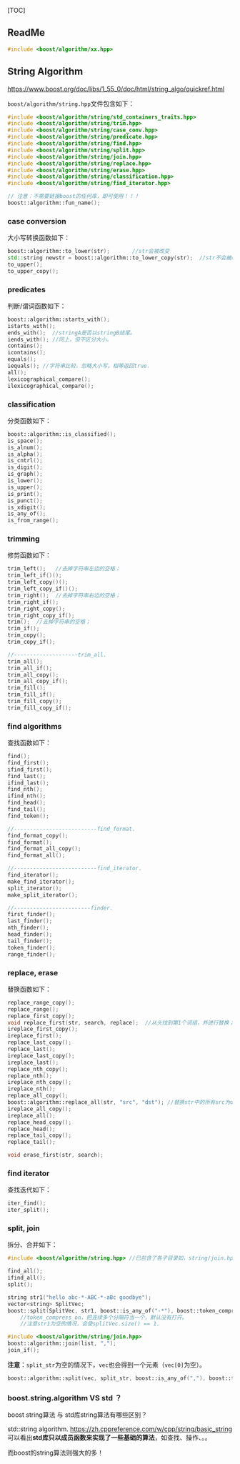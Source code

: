 [TOC]



## ReadMe

```cpp
#include <boost/algorithm/xx.hpp>
```



## String Algorithm

https://www.boost.org/doc/libs/1_55_0/doc/html/string_algo/quickref.html

`boost/algorithm/string.hpp`文件包含如下：

```cpp
#include <boost/algorithm/string/std_containers_traits.hpp>
#include <boost/algorithm/string/trim.hpp>
#include <boost/algorithm/string/case_conv.hpp>
#include <boost/algorithm/string/predicate.hpp>
#include <boost/algorithm/string/find.hpp>
#include <boost/algorithm/string/split.hpp>
#include <boost/algorithm/string/join.hpp>
#include <boost/algorithm/string/replace.hpp>
#include <boost/algorithm/string/erase.hpp>
#include <boost/algorithm/string/classification.hpp>
#include <boost/algorithm/string/find_iterator.hpp>

// 注意：不需要链接boost的任何库，即可使用！！！
boost::algorithm::fun_name();
```



### case conversion

大小写转换函数如下：

```cpp
boost::algorithm::to_lower(str);       //str会被改变
std::string newstr = boost::algorithm::to_lower_copy(str);  //str不会被改变
to_upper();
to_upper_copy();
```



### predicates

判断/谓词函数如下：

```cpp
boost::algorithm::starts_with();
istarts_with();
ends_with();  //stringA是否以stringB结尾。
iends_with(); //同上，但不区分大小。
contains();
icontains();
equals();
iequals(); //字符串比较，忽略大小写。相等返回true.
all();
lexicographical_compare();
ilexicographical_compare();
```



### classification

分类函数如下：

```cpp
boost::algorithm::is_classified();
is_space();
is_alnum();
is_alpha();
is_cntrl();
is_digit();
is_graph();
is_lower();
is_upper();
is_print();
is_punct();
is_xdigit();
is_any_of();
is_from_range();
```



### trimming

修剪函数如下：

```cpp
trim_left();   //去掉字符串左边的空格；
trim_left_if()();
trim_left_copy()();
trim_left_copy_if()();
trim_right();  //去掉字符串右边的空格；
trim_right_if();
trim_right_copy();
trim_right_copy_if();
trim();  //去掉字符串的空格；
trim_if();
trim_copy();
trim_copy_if();

//--------------------trim_all.
trim_all();
trim_all_if();
trim_all_copy();
trim_all_copy_if();
trim_fill();
trim_fill_if();
trim_fill_copy();
trim_fill_copy_if();
```



### find algorithms

查找函数如下：

```cpp
find();
find_first();
ifind_first();
find_last();
ifind_last();
find_nth();
ifind_nth();
find_head();
find_tail();
find_token();

//--------------------------find_format.
find_format_copy();
find_format();
find_format_all_copy();
find_format_all();

//--------------------------find_iterator.
find_iterator();
make_find_iterator();
split_iterator();
make_split_iterator();

//------------------------finder.
first_finder();
last_finder();
nth_finder();
head_finder();
tail_finder();
token_finder();
range_finder();
```



### replace, erase

替换函数如下：

```cpp
replace_range_copy();
replace_range();
replace_first_copy();
void replace_first(str, search, replace);  //从头找到第1个词组，并进行替换；
ireplace_first_copy();
ireplace_first();
replace_last_copy();
replace_last();
ireplace_last_copy();
ireplace_last();
replace_nth_copy();
replace_nth();
ireplace_nth_copy();
ireplace_nth();
replace_all_copy();
boost::algorithm::replace_all(str, "src", "dst"); //替换str中的所有src为dst。
ireplace_all_copy();
ireplace_all();
replace_head_copy();
replace_head();
replace_tail_copy();
replace_tail();

void erase_first(str, search);
```



### find iterator

查找迭代如下：

```cpp
iter_find();
iter_split();
```



### split, join

拆分、合并如下：

```cpp
#include <boost/algorithm/string.hpp> //已包含了各子目录如，string/join.hpp

find_all();
ifind_all();
split();

string str1("hello abc-*-ABC-*-aBc goodbye");
vector<string> SplitVec; 
boost::split(SplitVec, str1, boost::is_any_of("-*"), boost::token_compress_on);
	//token_compress_on，把连续多个分隔符当一个，默认没有打开。
	//注意str1为空的情况，会使splitVec.size() == 1.

#include <boost/algorithm/string/join.hpp>
boost::algorithm::join(list, ",");
join_if();
```

**注意**：`split_str`为空的情况下，`vec`也会得到一个元素（`vec[0]`为空）。

```cpp
boost::algorithm::split(vec, split_str, boost::is_any_of(","), boost::token_compress_on);
```





### boost.string.algorithm VS std ？

boost string算法 与 std库string算法有哪些区别？

std::string algorithm. https://zh.cppreference.com/w/cpp/string/basic_string
可以看出**std库只以成员函数来实现了一些基础的算法**，如查找、操作、。。

而boost的string算法则强大的多！






